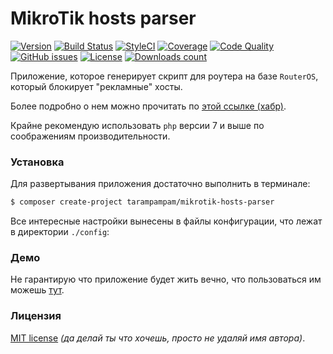 # MikroTik hosts parser

[![Version][badge_version]][link_packagist]
[![Build Status][badge_build_status]][link_build_status]
[![StyleCI][badge_styleci]][link_styleci]
[![Coverage][badge_coverage]][link_coverage]
[![Code Quality][badge_quality]][link_coverage]
[![GitHub issues][badge_issues]][link_issues]
[![License][badge_license]][link_license]
[![Downloads count][badge_downloads_count]][link_packagist]

Приложение, которое генерирует скрипт для роутера на базе `RouterOS`, который блокирует "рекламные" хосты.

Более подробно о нем можно прочитать по [этой ссылке (хабр)][habr].

Крайне рекомендую использовать `php` версии 7 и выше по соображениям производительности.

### Установка

Для развертывания приложения достаточно выполнить в терминале:

```bash
$ composer create-project tarampampam/mikrotik-hosts-parser
```

Все интересные настройки вынесены в файлы конфигурации, что лежат в директории `./config`:

### Демо

Не гарантирую что приложение будет жить вечно, что пользоваться им можешь [тут][demo].

### Лицензия

[MIT license](./LICENSE) *(да делай ты что хочешь, просто не удаляй имя автора)*.

[badge_version]:http://img.shields.io/packagist/v/tarampampam/mikrotik-hosts-parser.svg?style=flat&maxAge=30
[badge_downloads_count]:https://img.shields.io/packagist/dt/tarampampam/mikrotik-hosts-parser.svg?style=flat&maxAge=30
[badge_license]:https://img.shields.io/packagist/l/tarampampam/mikrotik-hosts-parser.svg
[badge_build_status]:https://scrutinizer-ci.com/g/tarampampam/mikrotik-hosts-parser/badges/build.png?b=master
[badge_styleci]:https://styleci.io/repos/39877790/shield?style=flat&maxAge=30
[badge_coverage]:https://scrutinizer-ci.com/g/tarampampam/mikrotik-hosts-parser/badges/coverage.png?b=master
[badge_quality]:https://scrutinizer-ci.com/g/tarampampam/mikrotik-hosts-parser/badges/quality-score.png?b=master
[badge_issues]:https://img.shields.io/github/issues/tarampampam/mikrotik-hosts-parser.svg?style=flat&maxAge=30
[link_packagist]:https://packagist.org/packages/tarampampam/mikrotik-hosts-parser
[link_styleci]:https://styleci.io/repos/39877790/
[link_license]:https://github.com/tarampampam/mikrotik-hosts-parser/blob/master/LICENSE
[link_build_status]:https://scrutinizer-ci.com/g/tarampampam/mikrotik-hosts-parser/build-status/master
[link_coverage]:https://scrutinizer-ci.com/g/tarampampam/mikrotik-hosts-parser/?branch=master
[link_issues]:https://github.com/tarampampam/mikrotik-hosts-parser/issues
[faker_repository_link]:https://github.com/fzaninotto/Faker
[getcomposer]:https://getcomposer.org/download/
[demo]: https://stopad.kplus.pro/
[habr]: https://habrahabr.ru/post/264001/
